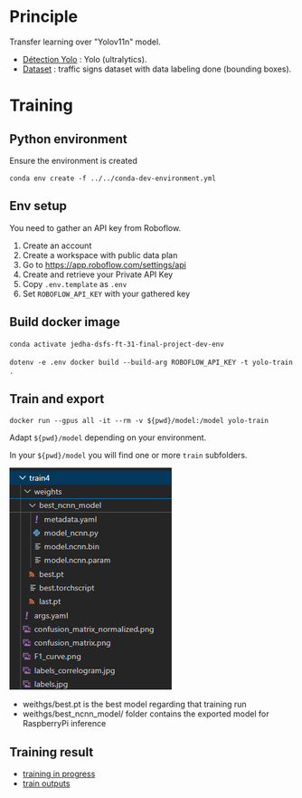 # Principle

Transfer learning over "Yolov11n" model.

- [Détection Yolo](https://docs.ultralytics.com/fr/tasks/detect/) : Yolo (ultralytics).
- [Dataset](https://universe.roboflow.com/selfdriving-car-qtywx/self-driving-cars-lfjou) : traffic signs dataset with data labeling done (bounding boxes).

# Training
## Python environment
Ensure the environment is created
```
conda env create -f ../../conda-dev-environment.yml
```

## Env setup
You need to gather an API key from Roboflow.
1. Create an account
2. Create a workspace with public data plan
3. Go to https://app.roboflow.com/settings/api
4. Create and retrieve your Private API Key
5. Copy `.env.template` as `.env`
6. Set `ROBOFLOW_API_KEY` with your gathered key

## Build docker image
```
conda activate jedha-dsfs-ft-31-final-project-dev-env

dotenv -e .env docker build --build-arg ROBOFLOW_API_KEY -t yolo-train .
```

## Train and export
```
docker run --gpus all -it --rm -v ${pwd}/model:/model yolo-train
```

Adapt `${pwd}/model` depending on your environment.

In your `${pwd}/model` you will find one or more `train` subfolders.

![Train result folder content](train_result_folder.png)

- weithgs/best.pt is the best model regarding that training run
- weithgs/best_ncnn_model/ folder contains the exported model for RaspberryPi inference

## Training result
- [training in progress](https://youtu.be/jnORLxcgAQE?si=Kko0SrKqt7zpajvc)
- [train outputs](model/train2/README.md)


